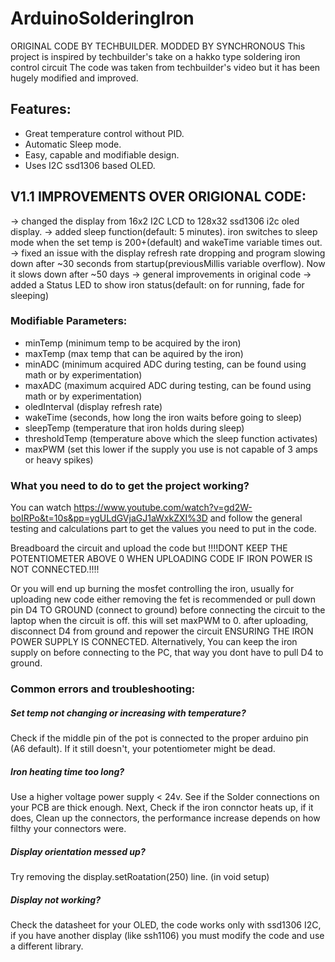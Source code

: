 # ArduinoSolderingIron
ORIGINAL CODE BY TECHBUILDER. MODDED BY SYNCHRONOUS 
This project is inspired by techbuilder's take on a hakko type soldering iron control circuit
The code was taken from techbuilder's video but it has been hugely modified and improved. 

## Features: 
 - Great temperature control without PID.
 - Automatic Sleep mode.
 - Easy, capable and modifiable design.
 - Uses I2C ssd1306 based OLED.

## V1.1 IMPROVEMENTS OVER ORIGIONAL CODE:
-> changed the display from 16x2 I2C LCD to 128x32 ssd1306 i2c oled 
   display.
-> added sleep function(default: 5 minutes). iron switches to sleep mode 
   when the set temp is 200+(default) and wakeTime variable times out.
-> fixed an issue with the display refresh rate dropping and program 
   slowing down after ~30 seconds from startup(previousMillis variable
   overflow). Now it slows down after ~50 days
-> general improvements in original code
-> added a Status LED to show iron status(default: on for running, fade for sleeping)

### Modifiable Parameters: 
 - minTemp (minimum temp to be acquired by the iron)
 - maxTemp (max temp that can be aquired by the iron)
 - minADC  (minimum acquired ADC during testing, can be found using math or by experimentation)
 - maxADC  (maximum acquired ADC during testing, can be found using math or by experimentation)
 - oledInterval (display refresh rate)
 - wakeTime (seconds, how long the iron waits before going to sleep)
 - sleepTemp (temperature that iron holds during sleep)
 - thresholdTemp (temperature above which the sleep function activates)
 - maxPWM (set this lower if the supply you use is not capable of 3 amps or heavy spikes)

### What you need to do to get the project working? 
You can watch https://www.youtube.com/watch?v=gd2W-boIRPo&t=10s&pp=ygULdGVjaGJ1aWxkZXI%3D and follow
the general testing and calculations part to get the values you need to put in the code. 

Breadboard the circuit and upload the code but
!!!!DONT KEEP THE POTENTIOMETER ABOVE 0 WHEN UPLOADING CODE IF IRON POWER IS NOT CONNECTED.!!!!

Or you will end up burning the mosfet controlling the iron, usually for uploading new code either removing the
fet is recommended or pull down pin D4 TO GROUND (connect to ground) before connecting the circuit to the laptop
when the circuit is off. this will set maxPWM to 0. after uploading, disconnect D4 from ground and repower the circuit ENSURING THE IRON POWER SUPPLY IS CONNECTED. 
Alternatively, You can keep the iron supply on before connecting to the PC, that way you dont have to pull D4 to ground. 

### Common errors and troubleshooting: 
##### Set temp not changing or increasing with temperature?
Check if the middle pin of the pot is connected to the proper arduino pin (A6 default).
If it still doesn't, your potentiometer might be dead. 

##### Iron heating time too long?
Use a higher voltage power supply < 24v.
See if the Solder connections on your PCB are thick enough. Next, Check if the iron connctor heats up, if it does, 
Clean up the connectors, the performance increase depends on how filthy your connectors were. 

##### Display orientation messed up? 
Try removing the display.setRoatation(250) line. (in void setup)

##### Display not working? 
Check the datasheet for your OLED, the code works only with ssd1306 I2C, if you have another display (like ssh1106)
you must modify the code and use a different library.

